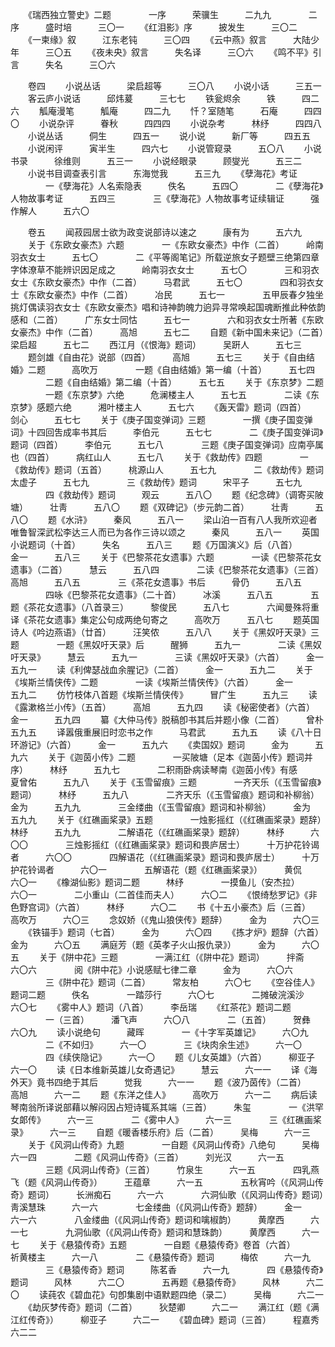 <!-- { "loadSidebar": true } -->
　　《瑞西独立警史》二题 
　　　　一序　　　荣骥生　　　二九九 
　　　　二序　　　盛时培　　　三〇一 
　　《红泪影》序　　　披发生　　　三〇二 
　　《一柬缘》叙　　　江东老钝　　　三〇四 
　　《云中燕》叙言　　　大陆少年　　　三〇五 
　　《夜未央》叙言　　　失名译　　　三〇六 
　　《鸣不平》引言　　　失名　　　三〇六 

　　卷四 
　　小说丛话　　　梁启超等　　　三〇八 
　　小说小话　　　三五一 
　　客云庐小说话　　　邱炜萲　　　三七七 
　　铁瓮烬余　　　铁　　　四二六 
　　觚庵漫笔　　　觚庵　　　四二九 
　　忏？室随笔　　　石庵　　　四四〇 
　　小说杂评　　　眷秋　　　四四四 
　　小说杂考　　　林纾　　　四四八 
　　小说丛话　　　侗生　　　四五一 
　　说小说　　　新厂等　　　四五五 
　　小说闲评　　　寅半生　　　四六七 
　　小说管窥录　　　五〇八 
　　小说书录　　　徐维则　　　五三一 
　　小说经眼录　　　顾燮光　　　五三二 
　　小说书目调查表引言　　　东海觉我　　　五三九 
　　《孽海花》考证 
　　　　一《孽海花》人名索隐表　　　佚名　　　五四〇 
　　　　二《孽海花》人物故事考证　　　五四三 
　　　　三《孽海花》人物故事考证续辑证　　　强作解人　　　五六〇 

　　卷五 
　　闻菽园居士欲为政变说部诗以速之　　　康有为　　　五六九 
　　关于《东欧女豪杰》六题 
　　　　一《东欧女豪杰》中作（二首）　　　岭南羽衣女士　　　五七〇 
　　　　二《平等阁笔记》所载逆旅女子题壁三绝第四章字体潦草不能辨识因足成之　　　岭南羽衣女士　　　五七〇 
　　　　三和羽衣女士《东欧女豪杰》中作（二首）　　　马君武　　　五七〇 
　　　　四和羽衣女士《东欧女豪杰》中作（二首）　　　冶民　　　五七一 
　　　　五甲辰春夕独坐挑灯偶读羽衣女士《东欧女豪杰》唱和诗神韵魄力逈异寻常唤起国魂断推此种依韵感和（二首）　　　广东女士同怙　　　五七一 
　　　　六和羽衣女士所著《东欧女豪杰》中作（二首）　　　高旭　　　五七二 
　　自题《新中国未来记》（二首）　　　梁启超　　　五七二 
　　西江月（《恨海》题词）　　　吴趼人　　　五七三 
　　题剑雄《自由花》说部（四首）　　　高旭　　　五七三 
　　关于《自由结婚》二题　　　高吹万 
　　　　一题《自由结婚》第一编（十首）　　　五七四 
　　　　二题《自由结婚》第二编（十首）　　　五七五 
　　关于《东京梦》二题 
　　　　一题《东京梦》六绝　　　危澜楼主人　　　五七五 
　　　　二读《东京梦》感题六绝　　　湘叶楼主人　　　五七六 
　　《轰天雷》题词（四首）　　　剑心　　　五七七 
　　关于《庚子国变弹词》三题 
　　　　一撰《庚子国变弹词》十四回吿成率书其后　　　李伯元　　　五七七 
　　　　二《庚子国变弹词》题词（四首）　　　李伯元　　　五七八 
　　　　三题《庚子国变弹词》应南亭属也（四首）　　　病红山人　　　五七八 
　　关于《救劫传》四题 
　　　　一《救劫传》题词（五首）　　　桃源山人　　　五七九 
　　　　二《救劫传》题词　　　太虚子　　　五七九 
　　　　三《救劫传》题词　　　宋平子　　　五七九 
　　　　四《救劫传》题词　　　观云　　　五八〇 
　　题《纪念碑》（调寄买陂塘）　　　壮靑　　　五八〇 
　　题《双碑记》（步元韵二首）　　　壮靑　　　五八〇 
　　题《水浒》　　　秦风　　　五八一 
　　梁山泊一百有八人我所欢迎者唯鲁智深武松李达三人而已为各作三诗以颂之　　　秦风　　　五八一 
　　英国小说题词（十首）　　　失名　　　五八三 
　　题《万国演义》后（八首）　　　金一　　　五八三 
　　关于《巴黎茶花女遗事》六题 
　　　　一读《巴黎茶花女遗事》（二首）　　　慧云　　　五八四 
　　　　二读《巴黎茶花女遗事》（三首）　　　高旭　　　五八五 
　　　　三《茶花女遗事》书后　　　骨仍　　　五八五 
　　　　四咏《巴黎茶花女遗事》（二十首）　　　冰溪　　　五八五 
　　　　五题《茶花女遗事》（八首录三）　　　黎俊民　　　五八七 
　　　　六闻曼殊将重译《茶花女遗事》集定公句成两绝句寄之　　　高吹万　　　五八七 
　　题英国诗人《吟边燕语》（廿首）　　　汪笑侬　　　五八八 
　　关于《黑奴吁天录》三题 
　　　　一题《黑奴吁天录》后　　　醒狮　　　五九一 
　　　　二读《黑奴吁天录》　　　慧云　　　五九一 
　　　　三读《黑奴吁天录》（六首）　　　金一　　　五九一 
　　读《利俾瑟战血余腥记》（二首）　　　金一　　　五九二 
　　关于《埃斯兰情侠传》二题 
　　　　一读《埃斯兰情侠传》（六首）　　　金一　　　五九二 
　　仿竹枝体八首题《埃斯兰情侠传》　　　冒广生　　　五九三 
　　读《露漱格兰小传》（五首）　　　高旭　　　五九四 
　　读《秘密使者》（六首）　　　金一　　　五九四 
　　纂《大仲马传》脱稿卽书其后并题小像（二首）　　　曾朴　　　五九五 
　　译嚣俄重展旧时恋书之作　　　马君武　　　五九五 
　　读《八十日环游记》（六首）　　　金一　　　五九六 
　　《卖国奴》题词　　　金为　　　五九六 
　　关于《迦茵小传》二题 
　　　　一买陂塘（足本《迦茵小传》题词并序）　　　林纾　　　五九七 
　　　　二积雨卧病读琴南《迦茵小传》有感　　　夏曾佑　　　五九八 
　　关于《玉雪留痕》三题 
　　　　一齐天乐（《玉雪留痕》题词）　　　林纾　　　五九八 
　　　　二齐天乐（《玉雪留痕》题词和补柳翁）　　　金为　　　五九九 
　　　　三金缕曲（《玉雪留痕》题词和补柳翁）　　　金为　　　五九九 
　　关于《红礁画桨录》五题 
　　　　一烛影摇红（《红礁画桨录》题辞）　　　林纾　　　五九九 
　　　　二解语花（《红礁画桨录》题辞）　　　林纾　　　六〇〇 
　　　　三烛影摇红（《红礁画桨录》题词和畏庐居士）　　　十万护花铃谒者　　　六〇〇 
　　　　四解语花（《红礁画桨录》题词和畏庐居士）　　　十万护花铃谒者　　　六〇一 
　　　　五解语花（题《红礁画桨录》）　　　黄侃　　　六〇一 
　　《橡湖仙影》题词二题　　　林纾 
　　　　一摸鱼儿（安杰拉）　　　六〇一 
　　　　二小重山（二首佳而夫人）　　　六〇二 
　　《恨绮愁罗记》《非色野宫词》（六首）　　　林纾　　　六〇二 
　　书《十五小豪杰》后（三首）　　　高吹万　　　六〇三 
　　念奴娇（《鬼山狼侠传》题辞）　　　金为　　　六〇三 
　　《铁锚手》题词（七首）　　　金为　　　六〇四 
　　《拣才炉》题辞（六首）　　　金为　　　六〇五 
　　满庭芳（题《英孝子火山报仇录》）　　　金为　　　六〇五 
　　关于《阱中花》三题 
　　　　一满江红（《阱中花》题词）　　　拌斋　　　六〇六 
　　　　阅《阱中花》小说感赋七律二章　　　金为　　　六〇六 
　　　　三《阱中花》题词（二首）　　　常友柏　　　六〇七 
　　《空谷佳人》题词二题　　　佚名 
　　　　一踏莎行　　　六〇七 
　　　　二摊破浣溪沙　　　六〇七 
　　《雾中人》题词（八首）　　　李岳瑞 
　　《红茶花》题词二题 
　　　　一（三首）　　　潘飞声　　　六〇八 
　　　　二（五首）　　　贺彝　　　六〇九 
　　读小说绝句　　　藏晖 
　　　　一《十字军英雄记》　　　六〇九 
　　　　二《不如归》　　　六一〇 
　　　　三《块肉余生述》　　　六一〇 
　　　　四《续侠隐记》　　　六一〇 
　　题《儿女英雄》（六首）　　　柳亚子　　　六一〇 
　　读《日本维新英雄儿女奇遇记》　　　慧云　　　六一一 
　　译《海外天》竟书四绝于其后　　　觉我　　　六一一 
　　题《波乃茵传》（二首）　　　高旭　　　六一二 
　　题《东洋之佳人》　　　高吹万　　　六一二 
　　病后读琴南翁所译说部藉以解闷因占短诗辄系其端（三首）　　　朱玺 
　　　　一《洪罕女郞传》　　　六一三 
　　　　二《雾中人》　　　六一三 
　　　　三《红礁画桨录》　　　六一三 
　　自题《暖香楼乐府》后（二首）　　　吴梅　　　六一三 
　　关于《风洞山传奇》九题 
　　　　一自题《风洞山传奇》八绝句　　　吴梅　　　六一四 
　　　　二题《风洞山传奇》（三首）　　　刘光汉　　　六一五 
　　　　三题《风洞山传奇》（三首）　　　竹泉生　　　六一五 
　　　　四乳燕飞（题《风洞山传奇》）　　　王蕴章　　　六一五 
　　　　五秋宵吟（《风洞山传奇》题词）　　　长洲痴石　　　六一六 
　　　　六洞仙歌（《风洞山传奇》题词）　　　靑溪慧珠　　　六一六 
　　　　七金缕曲（《风洞山传奇》题辞）　　　金一　　　六一六 
　　　　八金缕曲（《风洞山传奇》题词和噙椒韵）　　　黄摩西　　　六一七 
　　　　九洞仙歌（《风洞山传奇》题词和慧珠韵）　　　黄摩西　　　六一七 
　　关于《悬猿传奇》五题 
　　　　一自题《悬猿传奇》卷首（六首）　　　祈黄楼主　　　六一八 
　　　　二《悬猿传奇》题词　　　梅侬　　　六一九 
　　　　三《悬猿传奇》题词　　　陈茗香　　　六一九 
　　　　四《悬猿传奇》题词　　　风林　　　六二〇 
　　　　五再题《悬猿传奇》　　　风林　　　六二〇 
　　读莼农《碧血花》句卽集剧中语默题四绝（录二）　　　吴梅　　　六二一 
　　《劫灰梦传奇》题词（二首）　　　狄楚卿　　　六二一 
　　满江红（题《满江红传奇》）　　　柳亚子　　　六二一 
　　《碧血碑》题词（三首）　　　程嘉秀　　　六二二 
